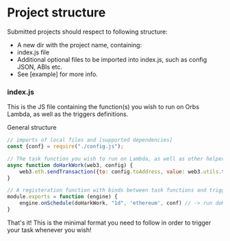# Project structure

Submitted projects should respect to following structure:

* A new dir with the project name, containing:
* index.js file
* Additional optional files to be imported into index.js, such as config JSON, ABIs etc.
* See [example] for more info.

### index.js
This is the JS file containing the function(s) you wish to run on Orbs Lambda, as well as the triggers definitions.

General structure

```js
// imports of local files and [supported dependencies]
const {conf} = require("./config.js");

// The task function you wish to run on Lambda, as well as other helper functions you wish to implement.
async function doHarkWork(web3, config) {
    web3.eth.sendTransaction({to: config.toAddress, value: web3.utils.toWei("1", "ether")} )
}

// A registeration function with binds between task functions and triggers
module.exports = function (engine) {
    engine.onSchedule(doHarkWork, "1d", 'ethereum', conf) // -> run doHarkWork every day on Ethereum network, with "conf" as configuration
}
```
That's it! This is the minimal format you need to follow in order to trigger your task whenever you wish!
